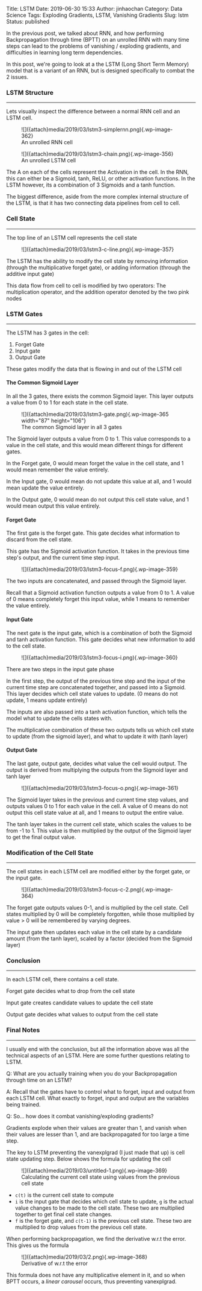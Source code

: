 Title: LSTM
Date: 2019-06-30 15:33
Author: jinhaochan
Category: Data Science
Tags: Exploding Gradients, LSTM, Vanishing Gradients
Slug: lstm
Status: published

<!-- wp:paragraph -->

In the previous post, we talked about RNN, and how performing Backpropagation through time (BPTT) on an unrolled RNN with many time steps can lead to the problems of vanishing / exploding gradients, and difficulties in learning long term dependencies.

<!-- /wp:paragraph -->

<!-- wp:paragraph -->

In this post, we're going to look at a the LSTM (Long Short Term Memory) model that is a variant of an RNN, but is designed specifically to combat the 2 issues.

<!-- /wp:paragraph -->

<!-- wp:heading {"level":3} -->

### LSTM Structure

<!-- /wp:heading -->

<!-- wp:separator -->

------------------------------------------------------------------------

<!-- /wp:separator -->

</p>
<!-- wp:paragraph -->

Lets visually inspect the difference between a normal RNN cell and an LSTM cell.

<!-- /wp:paragraph -->

<!-- wp:image {"id":362} -->

<figure class="wp-block-image">
![]({attach}media/2019/03/lstm3-simplernn.png){.wp-image-362}  

<figcaption>
An unrolled RNN cell

</figcaption>
</figure>
<!-- /wp:image -->

<!-- wp:image {"id":356} -->

<figure class="wp-block-image">
![]({attach}media/2019/03/lstm3-chain.png){.wp-image-356}  

<figcaption>
An unrolled LSTM cell

</figcaption>
</figure>
<!-- /wp:image -->

<!-- wp:paragraph -->

The A on each of the cells represent the Activation in the cell. In the RNN, this can either be a Sigmoid, tanh, ReLU, or other activation functions. In the LSTM however, its a combination of 3 Sigmoids and a tanh function.

<!-- /wp:paragraph -->

<!-- wp:paragraph -->

The biggest difference, aside from the more complex internal structure of the LSTM, is that it has two connecting data pipelines from cell to cell.

<!-- /wp:paragraph -->

<!-- wp:heading {"level":3} -->

### Cell State

<!-- /wp:heading -->

<!-- wp:separator -->

------------------------------------------------------------------------

<!-- /wp:separator -->

</p>
<!-- wp:paragraph -->

The top line of an LSTM cell represents the cell state

<!-- /wp:paragraph -->

<!-- wp:image {"id":357,"align":"center"} -->

<div class="wp-block-image">

<figure class="aligncenter">
![]({attach}media/2019/03/lstm3-c-line.png){.wp-image-357}
</figure>

</div>

<!-- /wp:image -->

<!-- wp:paragraph -->

The LSTM has the ability to modify the cell state by removing information (through the multiplicative forget gate), or adding information (through the additive input gate)

<!-- /wp:paragraph -->

<!-- wp:paragraph -->

This data flow from cell to cell is modified by two operators: The multiplication operator, and the addition operator denoted by the two pink nodes

<!-- /wp:paragraph -->

<!-- wp:heading {"level":3} -->

### LSTM Gates

<!-- /wp:heading -->

<!-- wp:separator -->

------------------------------------------------------------------------

<!-- /wp:separator -->

</p>
<!-- wp:paragraph -->

The LSTM has 3 gates in the cell:

<!-- /wp:paragraph -->

<!-- wp:list {"ordered":true} -->

1.  Forget Gate
2.  Input gate
3.  Output Gate

<!-- /wp:list -->

<!-- wp:paragraph -->

These gates modify the data that is flowing in and out of the LSTM cell

<!-- /wp:paragraph -->

<!-- wp:heading {"level":4} -->

#### The Common Sigmoid Layer

<!-- /wp:heading -->

<!-- wp:paragraph -->

In all the 3 gates, there exists the common Sigmoid layer. This layer outputs a value from 0 to 1 for each state in the cell state.

<!-- /wp:paragraph -->

<!-- wp:image {"id":365,"align":"center","width":87,"height":106} -->

<div class="wp-block-image">

<figure class="aligncenter is-resized">
![]({attach}media/2019/03/lstm3-gate.png){.wp-image-365 width="87" height="106"}  
<figcaption>
The common Sigmoid layer in all 3 gates
</figcaption>
</figure>

</div>

<!-- /wp:image -->

<!-- wp:paragraph -->

The Sigmoid layer outputs a value from 0 to 1. This value corresponds to a value in the cell state, and this would mean different things for different gates.

<!-- /wp:paragraph -->

<!-- wp:paragraph -->

In the Forget gate, 0 would mean forget the value in the cell state, and 1 would mean remember the value entirely.

<!-- /wp:paragraph -->

<!-- wp:paragraph -->

In the Input gate, 0 would mean do not update this value at all, and 1 would mean update the value entirely.

<!-- /wp:paragraph -->

<!-- wp:paragraph -->

In the Output gate, 0 would mean do not output this cell state value, and 1 would mean output this value entirely.

<!-- /wp:paragraph -->

<!-- wp:heading {"level":4} -->

#### Forget Gate

<!-- /wp:heading -->

<!-- wp:paragraph -->

The first gate is the forget gate. This gate decides what information to discard from the cell state.

<!-- /wp:paragraph -->

<!-- wp:paragraph -->

This gate has the Sigmoid activation function. It takes in the previous time step's output, and the current time step input.

<!-- /wp:paragraph -->

<!-- wp:image {"id":359} -->

<figure class="wp-block-image">
![]({attach}media/2019/03/lstm3-focus-f.png){.wp-image-359}

</figure>
<!-- /wp:image -->

<!-- wp:paragraph -->

The two inputs are concatenated, and passed through the Sigmoid layer.

<!-- /wp:paragraph -->

<!-- wp:paragraph -->

Recall that a Sigmoid activation function outputs a value from 0 to 1. A value of 0 means completely forget this input value, while 1 means to remember the value entirely.

<!-- /wp:paragraph -->

<!-- wp:heading {"level":4} -->

#### Input Gate

<!-- /wp:heading -->

<!-- wp:paragraph -->

The next gate is the input gate, which is a combination of both the Sigmoid and tanh activation function. This gate decides what new information to add to the cell state.

<!-- /wp:paragraph -->

<!-- wp:image {"id":360} -->

<figure class="wp-block-image">
![]({attach}media/2019/03/lstm3-focus-i.png){.wp-image-360}

</figure>
<!-- /wp:image -->

<!-- wp:paragraph -->

There are two steps in the input gate phase

<!-- /wp:paragraph -->

<!-- wp:paragraph -->

In the first step, the output of the previous time step and the input of the current time step are concatenated together, and passed into a Sigmoid. This layer decides which cell state values to update. (0 means do not update, 1 means update entirely)

<!-- /wp:paragraph -->

<!-- wp:paragraph -->

The inputs are also passed into a tanh activation function, which tells the model what to update the cells states with.

<!-- /wp:paragraph -->

<!-- wp:paragraph -->

The multiplicative combination of these two outputs tells us which cell state to update (from the sigmoid layer), and what to update it with (tanh layer)

<!-- /wp:paragraph -->

<!-- wp:heading {"level":4} -->

#### Output Gate

<!-- /wp:heading -->

<!-- wp:paragraph -->

The last gate, output gate, decides what value the cell would output. The output is derived from multiplying the outputs from the Sigmoid layer and tanh layer

<!-- /wp:paragraph -->

<!-- wp:image {"id":361} -->

<figure class="wp-block-image">
![]({attach}media/2019/03/lstm3-focus-o.png){.wp-image-361}

</figure>
<!-- /wp:image -->

<!-- wp:paragraph -->

The Sigmoid layer takes in the previous and current time step values, and outputs values 0 to 1 for each value in the cell. A value of 0 means do not output this cell state value at all, and 1 means to output the entire value.

<!-- /wp:paragraph -->

<!-- wp:paragraph -->

The tanh layer takes in the current cell state, which scales the values to be from -1 to 1. This value is then multiplied by the output of the Sigmoid layer to get the final output value.

<!-- /wp:paragraph -->

<!-- wp:heading {"level":3} -->

### Modification of the Cell State

<!-- /wp:heading -->

<!-- wp:separator -->

------------------------------------------------------------------------

<!-- /wp:separator -->

</p>
<!-- wp:paragraph -->

The cell states in each LSTM cell are modified either by the forget gate, or the input gate.

<!-- /wp:paragraph -->

<!-- wp:image {"id":364} -->

<figure class="wp-block-image">
![]({attach}media/2019/03/lstm3-focus-c-2.png){.wp-image-364}

</figure>
<!-- /wp:image -->

<!-- wp:paragraph -->

The forget gate outputs values 0-1, and is multiplied by the cell state. Cell states multiplied by 0 will be completely forgotten, while those multiplied by value &gt; 0 will be remembered by varying degrees.

<!-- /wp:paragraph -->

<!-- wp:paragraph -->

The input gate then updates each value in the cell state by a candidate amount (from the tanh layer), scaled by a factor (decided from the Sigmoid layer)

<!-- /wp:paragraph -->

<!-- wp:heading {"level":3} -->

### Conclusion

<!-- /wp:heading -->

<!-- wp:separator -->

------------------------------------------------------------------------

<!-- /wp:separator -->

</p>
<!-- wp:paragraph -->

In each LSTM cell, there contains a cell state.

<!-- /wp:paragraph -->

<!-- wp:paragraph -->

Forget gate decides what to drop from the cell state

<!-- /wp:paragraph -->

<!-- wp:paragraph -->

Input gate creates candidate values to update the cell state

<!-- /wp:paragraph -->

<!-- wp:paragraph -->

Output gate decides what values to output from the cell state

<!-- /wp:paragraph -->

<!-- wp:heading {"level":3} -->

### Final Notes

<!-- /wp:heading -->

<!-- wp:separator -->

------------------------------------------------------------------------

<!-- /wp:separator -->

</p>
<!-- wp:paragraph -->

I usually end with the conclusion, but all the information above was all the technical aspects of an LSTM. Here are some further questions relating to LSTM.

<!-- /wp:paragraph -->

<!-- wp:paragraph -->

Q: What are you actually training when you do your Backpropagation through time on an LSTM?

<!-- /wp:paragraph -->

<!-- wp:paragraph -->

A: Recall that the gates have to control what to forget, input and output from each LSTM cell. What exactly to forget, input and output are the variables being trained.

<!-- /wp:paragraph -->

<!-- wp:paragraph -->

Q: So... how does it combat vanishing/exploding gradients?

<!-- /wp:paragraph -->

<!-- wp:paragraph -->

Gradients explode when their values are greater than 1, and vanish when their values are lesser than 1, and are backpropagated for too large a time step.

<!-- /wp:paragraph -->

<!-- wp:paragraph -->

The key to LSTM preventing the vanexplgrad (I just made that up) is cell state updating step. Below shows the formula for updating the cell

<!-- /wp:paragraph -->

<!-- wp:image {"id":369,"align":"center"} -->

<div class="wp-block-image">

<figure class="aligncenter">
![]({attach}media/2019/03/untitled-1.png){.wp-image-369}  
<figcaption>
Calculating the current cell state using values from the previous cell state
</figcaption>
</figure>

</div>

<!-- /wp:image -->

<!-- wp:list -->

-   `c(t)` is the current cell state to compute
-   `i` is the input gate that decides which cell state to update, `g` is the actual value changes to be made to the cell state. These two are multiplied together to get final cell state changes.
-   `f` is the forget gate, and `c(t-1)` is the previous cell state. These two are multiplied to drop values from the previous cell state.

<!-- /wp:list -->

<!-- wp:paragraph -->

When performing backpropagation, we find the derivative w.r.t the error. This gives us the formula

<!-- /wp:paragraph -->

<!-- wp:image {"id":368,"align":"center"} -->

<div class="wp-block-image">

<figure class="aligncenter">
![]({attach}media/2019/03/2.png){.wp-image-368}  
<figcaption>
Derivative of w.r.t the error
</figcaption>
</figure>

</div>

<!-- /wp:image -->

<!-- wp:paragraph -->

This formula does not have any multiplicative element in it, and so when BPTT occurs, a *linear carousel* occurs, thus preventing vanexplgrad.

<!-- /wp:paragraph -->

<!-- wp:paragraph -->

<!-- /wp:paragraph -->
